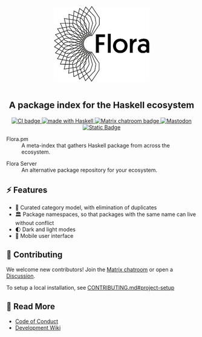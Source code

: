 <p align="center">
  <picture>
    <source media="(prefers-color-scheme: dark)" srcset="./banners/logo-dark-background.png">
    <img alt="Flora" src="./banners/logo-light-background.png" width=50%>
  </picture>
</p>

<h1 align="center"><small>A package index for the Haskell ecosystem</small> </h1>

<p align="center">
<a href="https://github.com/flora-pm/flora-server/actions">
  <img src="https://img.shields.io/github/actions/workflow/status/flora-pm/flora-server/backend.yml?branch=development&style=flat-square&logo=github" alt="CI badge" />
</a>
<a href="https://haskell.org">
  <img src="https://img.shields.io/badge/Made%20in-Haskell-%235e5086?logo=haskell&style=flat-square" alt="made with Haskell"/>
</a>

<a href="https://app.element.io/#/room/#flora-pm:matrix.org">
  <img src="https://img.shields.io/badge/matrix-%23flora--pm%3Amatrix.org-brightgreen?style=flat-square&logo=matrix" alt="Matrix chatroom badge" />
</a>

<a href="https://functional.cafe/@flora_pm">
  <img alt="Mastodon" src="https://img.shields.io/badge/Fediverse-%40flora_pm%40functional.cafe-blue?style=flat-square&logo=mastodon">

</a>

<a href="https://twitter.com/flora_haskell">
  <img alt="Static Badge" src="https://img.shields.io/badge/Twitter-%40flora_haskell-blue?style=flat-square&logo=x">
</a>

</p>

<dl>
  <p>
  <dt>Flora.pm</dt>
  <dd>A meta-index that gathers Haskell package from across the ecosystem.</dd>
 </p>

  <p>
  <dt>Flora Server</dt>
  <dd>An alternative package repository for your ecosystem.</dd>
  </p>
</dl>

## ⚡ Features

* 📁 Curated category model, with elimination of duplicates
* 🏛️ Package namespaces, so that packages with the same name can live without conflict
* 🌓 Dark and light modes
* 📱 Mobile user interface

## 🤝 Contributing

We welcome new contributors! Join the [Matrix chatroom](https://app.element.io/#/room/#flora-pm:matrix.org) or open a [Discussion](https://github.com/flora-pm/flora-server/discussions/new/choose).

To setup a local installation, see [CONTRIBUTING.md#project-setup](https://github.com/flora-pm/flora-server/blob/development/CONTRIBUTING.md#project-setup)

## 📖 Read More

* [Code of Conduct](./CODE_OF_CONDUCT.md)
* [Development Wiki](https://github.com/flora-pm/flora-server/wiki)
